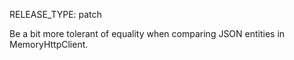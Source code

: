 RELEASE_TYPE: patch

Be a bit more tolerant of equality when comparing JSON entities in MemoryHttpClient.